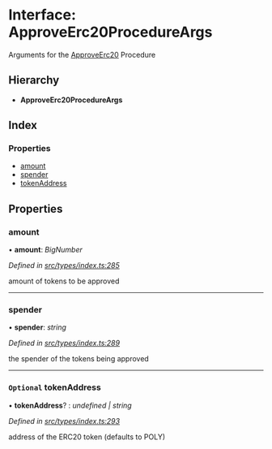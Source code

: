 # Interface: ApproveErc20ProcedureArgs

Arguments for the [ApproveErc20](../enums/_types_index_.proceduretype.md#approveerc20) Procedure

## Hierarchy

- **ApproveErc20ProcedureArgs**

## Index

### Properties

- [amount](_types_index_.approveerc20procedureargs.md#amount)
- [spender](_types_index_.approveerc20procedureargs.md#spender)
- [tokenAddress](_types_index_.approveerc20procedureargs.md#optional-tokenaddress)

## Properties

### amount

• **amount**: _BigNumber_

_Defined in [src/types/index.ts:285](https://github.com/PolymathNetwork/polymath-sdk/blob/c47ae7a/src/types/index.ts#L285)_

amount of tokens to be approved

---

### spender

• **spender**: _string_

_Defined in [src/types/index.ts:289](https://github.com/PolymathNetwork/polymath-sdk/blob/c47ae7a/src/types/index.ts#L289)_

the spender of the tokens being approved

---

### `Optional` tokenAddress

• **tokenAddress**? : _undefined | string_

_Defined in [src/types/index.ts:293](https://github.com/PolymathNetwork/polymath-sdk/blob/c47ae7a/src/types/index.ts#L293)_

address of the ERC20 token (defaults to POLY)

